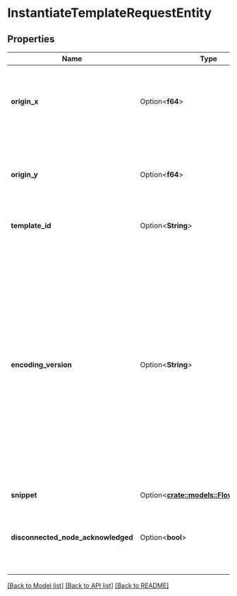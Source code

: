 # InstantiateTemplateRequestEntity

## Properties

Name | Type | Description | Notes
------------ | ------------- | ------------- | -------------
**origin_x** | Option<**f64**> | The x coordinate of the origin of the bounding box where the new components will be placed. | [optional]
**origin_y** | Option<**f64**> | The y coordinate of the origin of the bounding box where the new components will be placed. | [optional]
**template_id** | Option<**String**> | The identifier of the template. | [optional]
**encoding_version** | Option<**String**> | The encoding version of the flow snippet. If not specified, this is automatically populated by the node receiving the user request. If the snippet is specified, the version will be the latest. If the snippet is not specified, the version will come from the underlying template. These details need to be replicated throughout the cluster to ensure consistency. | [optional]
**snippet** | Option<[**crate::models::FlowSnippetDto**](FlowSnippetDTO.md)> |  | [optional]
**disconnected_node_acknowledged** | Option<**bool**> | Acknowledges that this node is disconnected to allow for mutable requests to proceed. | [optional]

[[Back to Model list]](../README.md#documentation-for-models) [[Back to API list]](../README.md#documentation-for-api-endpoints) [[Back to README]](../README.md)


